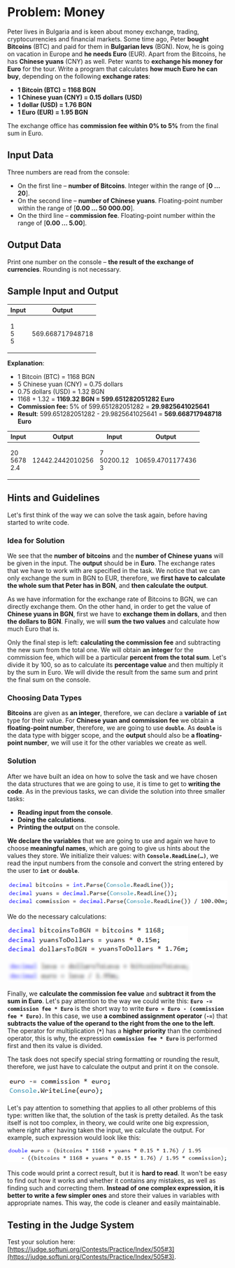 # Problem: Money

Peter lives in Bulgaria and is keen about money exchange, trading, cryptocurrencies and financial markets. Some time ago, Peter **bought Bitcoins** (BTC) and paid for them in **Bulgarian levs** (BGN). Now, he is going on vacation in Europe and **he needs Euro** (EUR). Apart from the Bitcoins, he has **Chinese yuans** (CNY) as well. Peter wants to **exchange his money for Euro** for the tour. Write a program that calculates **how much Euro he can buy**, depending on the following **exchange rates**:

* **1 Bitcoin (BTC) = 1168 BGN**
* **1 Chinese yuan (CNY) = 0.15 dollars (USD)**
* **1 dollar (USD) = 1.76 BGN**
* **1 Euro (EUR) = 1.95 BGN**

The exchange office has **commission fee within 0% to 5%** from the final sum in Euro.

## Input Data

Three numbers are read from the console:

* On the first line – **number of Bitcoins**. Integer within the range of \[**0 … 20**].
* On the second line – **number of Chinese yuans**. Floating-point number within the range of \[**0.00 … 50 000.00**].
* On the third line – **commission fee**. Floating-point number within the range of \[**0.00 … 5.00**].

## Output Data

Print one number on the console – **the result of the exchange of currencies**. Rounding is not necessary.

## Sample Input and Output

| Input              | Output           |
| ------------------ | ---------------- |
| <p>1<br>5<br>5</p> | 569.668717948718 |

**Explanation**:

* 1 Bitcoin (BTC) = 1168 BGN
* 5 Chinese yuan (CNY) = 0.75 dollars
* 0.75 dollars (USD) = 1.32 BGN
* 1168 + 1.32 = **1169.32 BGN = 599.651282051282 Euro**
* **Commission fee:** 5% of 599.651282051282 = **29.9825641025641**
* **Result**: 599.651282051282 - 29.9825641025641 = **569.668717948718 Euro**

| Input                    | Output           | Input                     | Output           |
| ------------------------ | ---------------- | ------------------------- | ---------------- |
| <p>20<br>5678<br>2.4</p> | 12442.2442010256 | <p>7<br>50200.12<br>3</p> | 10659.4701177436 |

## Hints and Guidelines

Let's first think of the way we can solve the task again, before having started to write code.

### Idea for Solution

We see that the **number of bitcoins** and the **number of Chinese yuans** will be given in the input. The **output** should be in **Euro**. The exchange rates that we have to work with are specified in the task. We notice that we can only exchange the sum in BGN to EUR, therefore, we **first have to calculate the whole sum that Peter has in BGN**, and **then calculate the output**.

As we have information for the exchange rate of Bitcoins to BGN, we can directly exchange them. On the other hand, in order to get the value of **Chinese yuans in BGN**, first we have to **exchange them in dollars**, and then **the dollars to BGN**. Finally, we will **sum the two values** and calculate how much Euro that is.

Only the final step is left: **calculating the commission fee** and subtracting the new sum from the total one. We will obtain **an integer** for the commission fee, which will be a particular **percent from the total sum**. Let's divide it by 100, so as to calculate its **percentage value** and then multiply it by the sum in Euro. We will divide the result from the same sum and print the final sum on the console.

### Choosing Data Types

**Bitcoins** are given as **an integer**, therefore, we can declare a **variable of `int`** type for their value. For **Chinese yuan and commission fee** we obtain **a floating-point number**, therefore, we are going to use **`double`**. As **`double`** is the data type with bigger scope, and the **output** should also be **a floating-point number**, we will use it for the other variables we create as well.

### Solution

After we have built an idea on how to solve the task and we have chosen the data structures that we are going to use, it is time to get to **writing the code**. As in the previous tasks, we can divide the solution into three smaller tasks:

* **Reading input from the console**.
* **Doing the calculations**.
* **Printing the output** on the console.

**We declare the variables** that we are going to use and again we have to choose **meaningful names**, which are going to give us hints about the values they store. We initialize their values: with **`Console.ReadLine(…)`**, we read the input numbers from the console and convert the string entered by the user to **`int`** or **`double`**.

![](../../../../assets/chapter-2-2-images/04.Money-01.png)

We do the necessary calculations:

![](../../../../assets/chapter-2-2-images/04.Money-02.png)

![](../../../../assets/chapter-2-2-images/04.Money-03.png)

Finally, we **calculate the commission fee value** and **subtract it from the sum in Euro**. Let's pay attention to the way we could write this: **`Euro -= commission fee * Euro`** is the short way to write **`Euro = Euro - (commission fee * Euro)`**. In this case, we use **a combined assignment operator** (**`-=`**) that **subtracts the value of the operand to the right from the one to the left**. The operator for multiplication (**`*`**) has a **higher priority** than the combined operator, this is why, the expression **`commission fee * Euro`** is performed first and then its value is divided.

The task does not specify special string formatting or rounding the result, therefore, we just have to calculate the output and print it on the console.

![](../../../../assets/chapter-2-2-images/04.Money-04.png)

Let's pay attention to something that applies to all other problems of this type: written like that, the solution of the task is pretty detailed. As the task itself is not too complex, in theory, we could write one big expression, where right after having taken the input, we calculate the output. For example, such expression would look like this:

![](../../../../assets/chapter-2-2-images/04.Money-05.png)

This code would print a correct result, but it is **hard to read**. It won't be easy to find out how it works and whether it contains any mistakes, as well as finding such and correcting them. **Instead of one complex expression, it is better to write a few simpler ones** and store their values in variables with appropriate names. This way, the code is cleaner and easily maintainable.

## Testing in the Judge System

Test your solution here: [https://judge.softuni.org/Contests/Practice/Index/505#3](https://judge.softuni.org/Contests/Practice/Index/505#3).
